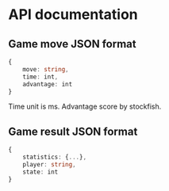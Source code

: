# API documentation

## Game move JSON format

```typescript
{
    move: string,
    time: int,
    advantage: int
}
```

Time unit is ms.
Advantage score by stockfish.

## Game result JSON format

```typescript
{
    statistics: {...},
    player: string,
    state: int
}
```
